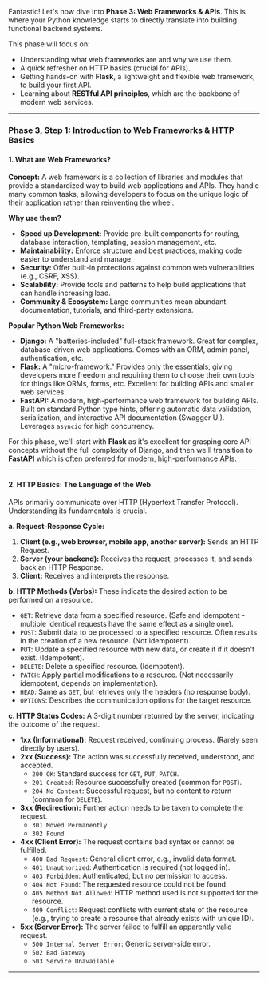 Fantastic\! Let's now dive into **Phase 3: Web Frameworks & APIs**. This is where your Python knowledge starts to directly translate into building functional backend systems.

This phase will focus on:

  * Understanding what web frameworks are and why we use them.
  * A quick refresher on HTTP basics (crucial for APIs).
  * Getting hands-on with **Flask**, a lightweight and flexible web framework, to build your first API.
  * Learning about **RESTful API principles**, which are the backbone of modern web services.

-----

### Phase 3, Step 1: Introduction to Web Frameworks & HTTP Basics

#### 1\. What are Web Frameworks?

**Concept:**
A web framework is a collection of libraries and modules that provide a standardized way to build web applications and APIs. They handle many common tasks, allowing developers to focus on the unique logic of their application rather than reinventing the wheel.

**Why use them?**

  * **Speed up Development:** Provide pre-built components for routing, database interaction, templating, session management, etc.
  * **Maintainability:** Enforce structure and best practices, making code easier to understand and manage.
  * **Security:** Offer built-in protections against common web vulnerabilities (e.g., CSRF, XSS).
  * **Scalability:** Provide tools and patterns to help build applications that can handle increasing load.
  * **Community & Ecosystem:** Large communities mean abundant documentation, tutorials, and third-party extensions.

**Popular Python Web Frameworks:**

  * **Django:** A "batteries-included" full-stack framework. Great for complex, database-driven web applications. Comes with an ORM, admin panel, authentication, etc.
  * **Flask:** A "micro-framework." Provides only the essentials, giving developers more freedom and requiring them to choose their own tools for things like ORMs, forms, etc. Excellent for building APIs and smaller web services.
  * **FastAPI:** A modern, high-performance web framework for building APIs. Built on standard Python type hints, offering automatic data validation, serialization, and interactive API documentation (Swagger UI). Leverages `asyncio` for high concurrency.

For this phase, we'll start with **Flask** as it's excellent for grasping core API concepts without the full complexity of Django, and then we'll transition to **FastAPI** which is often preferred for modern, high-performance APIs.

-----

#### 2\. HTTP Basics: The Language of the Web

APIs primarily communicate over HTTP (Hypertext Transfer Protocol). Understanding its fundamentals is crucial.

**a. Request-Response Cycle:**

1.  **Client (e.g., web browser, mobile app, another server):** Sends an HTTP Request.
2.  **Server (your backend):** Receives the request, processes it, and sends back an HTTP Response.
3.  **Client:** Receives and interprets the response.

**b. HTTP Methods (Verbs):**
These indicate the desired action to be performed on a resource.

  * `GET`: Retrieve data from a specified resource. (Safe and idempotent - multiple identical requests have the same effect as a single one).
  * `POST`: Submit data to be processed to a specified resource. Often results in the creation of a new resource. (Not idempotent).
  * `PUT`: Update a specified resource with new data, or create it if it doesn't exist. (Idempotent).
  * `DELETE`: Delete a specified resource. (Idempotent).
  * `PATCH`: Apply partial modifications to a resource. (Not necessarily idempotent, depends on implementation).
  * `HEAD`: Same as `GET`, but retrieves only the headers (no response body).
  * `OPTIONS`: Describes the communication options for the target resource.

**c. HTTP Status Codes:**
A 3-digit number returned by the server, indicating the outcome of the request.

  * **1xx (Informational):** Request received, continuing process. (Rarely seen directly by users).
  * **2xx (Success):** The action was successfully received, understood, and accepted.
      * `200 OK`: Standard success for `GET`, `PUT`, `PATCH`.
      * `201 Created`: Resource successfully created (common for `POST`).
      * `204 No Content`: Successful request, but no content to return (common for `DELETE`).
  * **3xx (Redirection):** Further action needs to be taken to complete the request.
      * `301 Moved Permanently`
      * `302 Found`
  * **4xx (Client Error):** The request contains bad syntax or cannot be fulfilled.
      * `400 Bad Request`: General client error, e.g., invalid data format.
      * `401 Unauthorized`: Authentication is required (not logged in).
      * `403 Forbidden`: Authenticated, but no permission to access.
      * `404 Not Found`: The requested resource could not be found.
      * `405 Method Not Allowed`: HTTP method used is not supported for the resource.
      * `409 Conflict`: Request conflicts with current state of the resource (e.g., trying to create a resource that already exists with unique ID).
  * **5xx (Server Error):** The server failed to fulfill an apparently valid request.
      * `500 Internal Server Error`: Generic server-side error.
      * `502 Bad Gateway`
      * `503 Service Unavailable`

-----